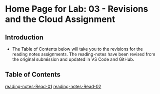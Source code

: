 # Home Page for Lab: 03 - Revisions and the Cloud Assignment

## Introduction

- The Table of Contents below will take you to the revisions for the reading notes assignments. The reading-notes have been revised from the original submission and updated in VS Code and GitHub.

## Table of Contents

<a href="https://github.com/khill365/reading-notes-Read-01">reading-notes-Read-01</a>
<a href="https://github.com/khill365/reading-notes-Read-02">reading-notes-Read-02</a>